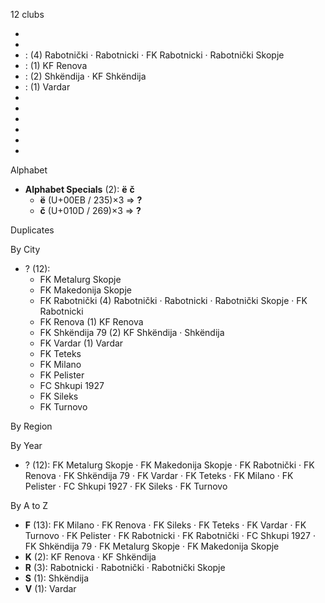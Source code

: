 12 clubs

- 
- 
-  : (4) Rabotnički · Rabotnicki · FK Rabotnicki · Rabotnički Skopje
-  : (1) KF Renova
-  : (2) Shkëndija · KF Shkëndija
-  : (1) Vardar
- 
- 
- 
- 
- 
- 




Alphabet

- **Alphabet Specials** (2):  **ë**  **č** 
  - **ë** (U+00EB / 235)×3 ⇒ **?**
  - **č** (U+010D / 269)×3 ⇒ **?**




Duplicates





By City

- ? (12): 
  - FK Metalurg Skopje 
  - FK Makedonija Skopje 
  - FK Rabotnički  (4) Rabotnički · Rabotnicki · Rabotnički Skopje · FK Rabotnicki
  - FK Renova  (1) KF Renova
  - FK Shkëndija 79  (2) KF Shkëndija · Shkëndija
  - FK Vardar  (1) Vardar
  - FK Teteks 
  - FK Milano 
  - FK Pelister 
  - FC Shkupi 1927 
  - FK Sileks 
  - FK Turnovo 




By Region





By Year

- ? (12):   FK Metalurg Skopje · FK Makedonija Skopje · FK Rabotnički · FK Renova · FK Shkëndija 79 · FK Vardar · FK Teteks · FK Milano · FK Pelister · FC Shkupi 1927 · FK Sileks · FK Turnovo






By A to Z

- **F** (13): FK Milano · FK Renova · FK Sileks · FK Teteks · FK Vardar · FK Turnovo · FK Pelister · FK Rabotnicki · FK Rabotnički · FC Shkupi 1927 · FK Shkëndija 79 · FK Metalurg Skopje · FK Makedonija Skopje
- **K** (2): KF Renova · KF Shkëndija
- **R** (3): Rabotnicki · Rabotnički · Rabotnički Skopje
- **S** (1): Shkëndija
- **V** (1): Vardar





